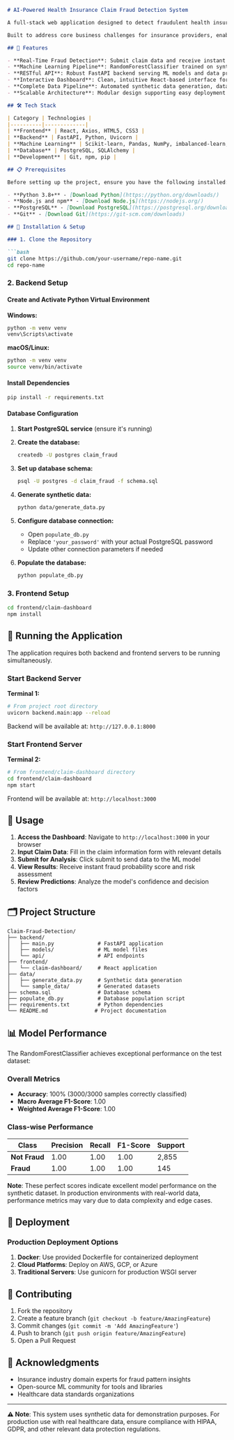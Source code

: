 ```markdown
# AI-Powered Health Insurance Claim Fraud Detection System

A full-stack web application designed to detect fraudulent health insurance claims in real-time using machine learning. This system provides an end-to-end ML workflow, from synthetic data generation and model training to deployment via a RESTful API with an interactive web dashboard.

Built to address core business challenges for insurance providers, enabling proactive identification of suspicious claims to reduce financial losses and improve operational efficiency.

## 🚀 Features

- **Real-Time Fraud Detection**: Submit claim data and receive instant fraud probability scores
- **Machine Learning Pipeline**: RandomForestClassifier trained on synthetically generated datasets with realistic fraud patterns
- **RESTful API**: Robust FastAPI backend serving ML models and data preprocessing
- **Interactive Dashboard**: Clean, intuitive React-based interface for claims officers
- **Complete Data Pipeline**: Automated synthetic data generation, database schema creation, and data population
- **Scalable Architecture**: Modular design supporting easy deployment and maintenance

## 🛠 Tech Stack

| Category | Technologies |
|----------|-------------|
| **Frontend** | React, Axios, HTML5, CSS3 |
| **Backend** | FastAPI, Python, Uvicorn |
| **Machine Learning** | Scikit-learn, Pandas, NumPy, imbalanced-learn, Joblib |
| **Database** | PostgreSQL, SQLAlchemy |
| **Development** | Git, npm, pip |

## 📋 Prerequisites

Before setting up the project, ensure you have the following installed:

- **Python 3.8+** - [Download Python](https://python.org/downloads/)
- **Node.js and npm** - [Download Node.js](https://nodejs.org/)
- **PostgreSQL** - [Download PostgreSQL](https://postgresql.org/download/)
- **Git** - [Download Git](https://git-scm.com/downloads)

## 🔧 Installation & Setup

### 1. Clone the Repository

```bash
git clone https://github.com/your-username/repo-name.git
cd repo-name
```

### 2. Backend Setup

#### Create and Activate Python Virtual Environment

**Windows:**
```bash
python -m venv venv
venv\Scripts\activate
```

**macOS/Linux:**
```bash
python -m venv venv
source venv/bin/activate
```

#### Install Dependencies

```bash
pip install -r requirements.txt
```

#### Database Configuration

1. **Start PostgreSQL service** (ensure it's running)

2. **Create the database:**
   ```bash
   createdb -U postgres claim_fraud
   ```

3. **Set up database schema:**
   ```bash
   psql -U postgres -d claim_fraud -f schema.sql
   ```

4. **Generate synthetic data:**
   ```bash
   python data/generate_data.py
   ```

5. **Configure database connection:**
   - Open `populate_db.py`
   - Replace `'your_password'` with your actual PostgreSQL password
   - Update other connection parameters if needed

6. **Populate the database:**
   ```bash
   python populate_db.py
   ```

### 3. Frontend Setup

```bash
cd frontend/claim-dashboard
npm install
```

## 🚀 Running the Application

The application requires both backend and frontend servers to be running simultaneously.

### Start Backend Server

**Terminal 1:**
```bash
# From project root directory
uvicorn backend.main:app --reload
```
Backend will be available at: `http://127.0.0.1:8000`

### Start Frontend Server

**Terminal 2:**
```bash
# From frontend/claim-dashboard directory
cd frontend/claim-dashboard
npm start
```
Frontend will be available at: `http://localhost:3000`

## 📖 Usage

1. **Access the Dashboard**: Navigate to `http://localhost:3000` in your browser
2. **Input Claim Data**: Fill in the claim information form with relevant details
3. **Submit for Analysis**: Click submit to send data to the ML model
4. **View Results**: Receive instant fraud probability score and risk assessment
5. **Review Predictions**: Analyze the model's confidence and decision factors

## 🗂 Project Structure

```
Claim-Fraud-Detection/
├── backend/
│   ├── main.py              # FastAPI application
│   ├── models/              # ML model files
│   └── api/                 # API endpoints
├── frontend/
│   └── claim-dashboard/     # React application
├── data/
│   ├── generate_data.py     # Synthetic data generation
│   └── sample_data/         # Generated datasets
├── schema.sql               # Database schema
├── populate_db.py           # Database population script
├── requirements.txt         # Python dependencies
└── README.md               # Project documentation
```


## 📊 Model Performance

The RandomForestClassifier achieves exceptional performance on the test dataset:

### Overall Metrics
- **Accuracy**: 100% (3000/3000 samples correctly classified)
- **Macro Average F1-Score**: 1.00
- **Weighted Average F1-Score**: 1.00

### Class-wise Performance

| Class | Precision | Recall | F1-Score | Support |
|-------|-----------|--------|----------|---------|
| **Not Fraud** | 1.00 | 1.00 | 1.00 | 2,855 |
| **Fraud** | 1.00 | 1.00 | 1.00 | 145 |

**Note**: These perfect scores indicate excellent model performance on the synthetic dataset. In production environments with real-world data, performance metrics may vary due to data complexity and edge cases.

## 🚀 Deployment

### Production Deployment Options

1. **Docker**: Use provided Dockerfile for containerized deployment
2. **Cloud Platforms**: Deploy on AWS, GCP, or Azure
3. **Traditional Servers**: Use gunicorn for production WSGI server


## 🤝 Contributing

1. Fork the repository
2. Create a feature branch (`git checkout -b feature/AmazingFeature`)
3. Commit changes (`git commit -m 'Add AmazingFeature'`)
4. Push to branch (`git push origin feature/AmazingFeature`)
5. Open a Pull Request

## 🙏 Acknowledgments

- Insurance industry domain experts for fraud pattern insights
- Open-source ML community for tools and libraries
- Healthcare data standards organizations

---

**⚠️ Note**: This system uses synthetic data for demonstration purposes. For production use with real healthcare data, ensure compliance with HIPAA, GDPR, and other relevant data protection regulations.
```